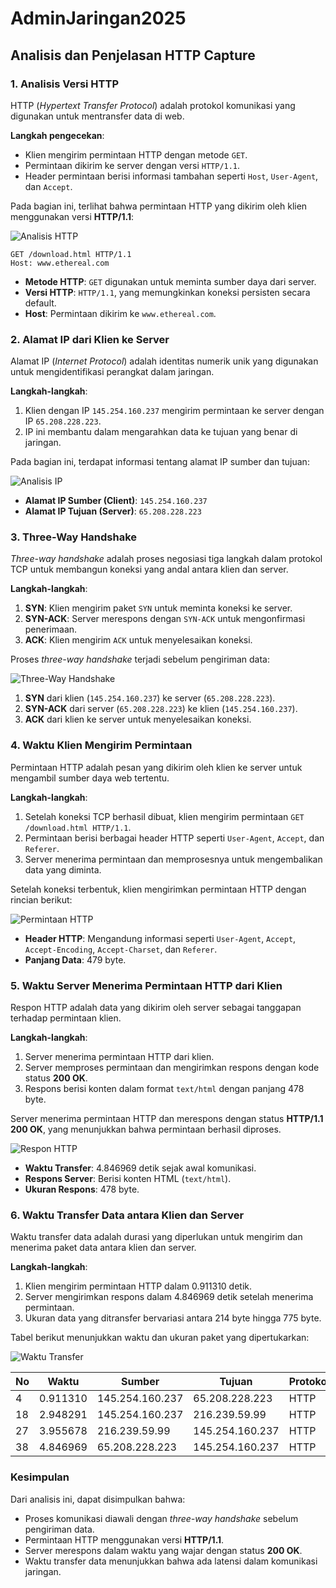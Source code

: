 # AdminJaringan2025  
## Analisis dan Penjelasan HTTP Capture  

### 1. Analisis Versi HTTP  
HTTP (*Hypertext Transfer Protocol*) adalah protokol komunikasi yang digunakan untuk mentransfer data di web.  

**Langkah pengecekan**:  
- Klien mengirim permintaan HTTP dengan metode `GET`.  
- Permintaan dikirim ke server dengan versi `HTTP/1.1`.  
- Header permintaan berisi informasi tambahan seperti `Host`, `User-Agent`, dan `Accept`.  

Pada bagian ini, terlihat bahwa permintaan HTTP yang dikirim oleh klien menggunakan versi **HTTP/1.1**:  

![Analisis HTTP](https://github.com/user-attachments/assets/044ed21b-7d72-4f6a-82e1-997752c53fd5)  

```
GET /download.html HTTP/1.1  
Host: www.ethereal.com  
```

- **Metode HTTP**: `GET` digunakan untuk meminta sumber daya dari server.  
- **Versi HTTP**: `HTTP/1.1`, yang memungkinkan koneksi persisten secara default.  
- **Host**: Permintaan dikirim ke `www.ethereal.com`.  

### 2. Alamat IP dari Klien ke Server  
Alamat IP (*Internet Protocol*) adalah identitas numerik unik yang digunakan untuk mengidentifikasi perangkat dalam jaringan.  

**Langkah-langkah**:  
1. Klien dengan IP `145.254.160.237` mengirim permintaan ke server dengan IP `65.208.228.223`.  
2. IP ini membantu dalam mengarahkan data ke tujuan yang benar di jaringan.  

Pada bagian ini, terdapat informasi tentang alamat IP sumber dan tujuan:  

![Analisis IP](https://github.com/user-attachments/assets/a8d48443-4b3d-4e6a-9719-6a83ef691914)  

- **Alamat IP Sumber (Client)**: `145.254.160.237`  
- **Alamat IP Tujuan (Server)**: `65.208.228.223`  

### 3. Three-Way Handshake  
*Three-way handshake* adalah proses negosiasi tiga langkah dalam protokol TCP untuk membangun koneksi yang andal antara klien dan server.  

**Langkah-langkah**:  
1. **SYN**: Klien mengirim paket `SYN` untuk meminta koneksi ke server.  
2. **SYN-ACK**: Server merespons dengan `SYN-ACK` untuk mengonfirmasi penerimaan.  
3. **ACK**: Klien mengirim `ACK` untuk menyelesaikan koneksi.  

Proses *three-way handshake* terjadi sebelum pengiriman data:  

![Three-Way Handshake](https://github.com/user-attachments/assets/815cc70d-2df7-4fa0-ba38-d835e75ed692)  

1. **SYN** dari klien (`145.254.160.237`) ke server (`65.208.228.223`).  
2. **SYN-ACK** dari server (`65.208.228.223`) ke klien (`145.254.160.237`).  
3. **ACK** dari klien ke server untuk menyelesaikan koneksi.  

### 4. Waktu Klien Mengirim Permintaan  
Permintaan HTTP adalah pesan yang dikirim oleh klien ke server untuk mengambil sumber daya web tertentu.  

**Langkah-langkah**:  
1. Setelah koneksi TCP berhasil dibuat, klien mengirim permintaan `GET /download.html HTTP/1.1`.  
2. Permintaan berisi berbagai header HTTP seperti `User-Agent`, `Accept`, dan `Referer`.  
3. Server menerima permintaan dan memprosesnya untuk mengembalikan data yang diminta.  

Setelah koneksi terbentuk, klien mengirimkan permintaan HTTP dengan rincian berikut:  

![Permintaan HTTP](https://github.com/user-attachments/assets/d0736592-6924-429b-9520-c94b56f3e226)  

- **Header HTTP**: Mengandung informasi seperti `User-Agent`, `Accept`, `Accept-Encoding`, `Accept-Charset`, dan `Referer`.  
- **Panjang Data**: 479 byte.  

### 5. Waktu Server Menerima Permintaan HTTP dari Klien  
Respon HTTP adalah data yang dikirim oleh server sebagai tanggapan terhadap permintaan klien.  

**Langkah-langkah**:  
1. Server menerima permintaan HTTP dari klien.  
2. Server memproses permintaan dan mengirimkan respons dengan kode status **200 OK**.  
3. Respons berisi konten dalam format `text/html` dengan panjang 478 byte.  

Server menerima permintaan HTTP dan merespons dengan status **HTTP/1.1 200 OK**, yang menunjukkan bahwa permintaan berhasil diproses.  

![Respon HTTP](https://github.com/user-attachments/assets/dca4f50b-f513-42e3-9ca5-651a9d916a14)  

- **Waktu Transfer**: 4.846969 detik sejak awal komunikasi.  
- **Respons Server**: Berisi konten HTML (`text/html`).  
- **Ukuran Respons**: 478 byte.  

### 6. Waktu Transfer Data antara Klien dan Server  
Waktu transfer data adalah durasi yang diperlukan untuk mengirim dan menerima paket data antara klien dan server.  

**Langkah-langkah**:  
1. Klien mengirim permintaan HTTP dalam 0.911310 detik.  
2. Server mengirimkan respons dalam 4.846969 detik setelah menerima permintaan.  
3. Ukuran data yang ditransfer bervariasi antara 214 byte hingga 775 byte.  

Tabel berikut menunjukkan waktu dan ukuran paket yang dipertukarkan:  

![Waktu Transfer](https://github.com/user-attachments/assets/6b06987d-460e-40dc-91f3-6cdcdbd700b4)  

| No | Waktu | Sumber | Tujuan | Protokol | Ukuran |  
|----|------------|----------------|----------------|---------|--------|  
| 4  | 0.911310  | 145.254.160.237 | 65.208.228.223 | HTTP | 533 B |  
| 18 | 2.948291  | 145.254.160.237 | 216.239.59.99  | HTTP | 775 B |  
| 27 | 3.955678  | 216.239.59.99   | 145.254.160.237 | HTTP | 214 B |  
| 38 | 4.846969  | 65.208.228.223  | 145.254.160.237 | HTTP | 478 B |  

### Kesimpulan  
Dari analisis ini, dapat disimpulkan bahwa:  
- Proses komunikasi diawali dengan *three-way handshake* sebelum pengiriman data.  
- Permintaan HTTP menggunakan versi **HTTP/1.1**.  
- Server merespons dalam waktu yang wajar dengan status **200 OK**.  
- Waktu transfer data menunjukkan bahwa ada latensi dalam komunikasi jaringan.

